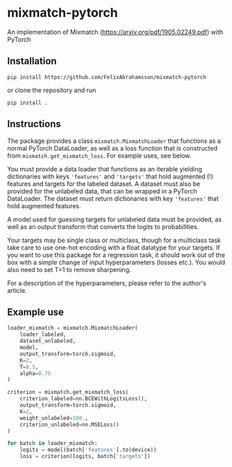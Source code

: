 # mixmatch-pytorch
An implementation of Mixmatch (https://arxiv.org/pdf/1905.02249.pdf) with PyTorch


## Installation
`pip install https://github.com/FelixAbrahamsson/mixmatch-pytorch`

or clone the repository and run

`pip install .`

## Instructions
The package provides a class `mixmatch.MixmatchLoader` that functions as a normal PyTorch DataLoader, as well as a loss function that is constructed from `mixmatch.get_mixmatch_loss`. For example uses, see below.

You must provide a data loader that functions as an iterable yielding dictionaries with keys `'features'` and `'targets'` that hold augmented (!) features and targets for the labeled dataset. A dataset must also be provided for the unlabeled data, that can be wrapped in a PyTorch DataLoader. The dataset must return dictionaries with key `'features'` that hold augmented features.

A model used for guessing targets for unlabeled data must be provided, as well as an output transform that converts the logits to probabilities.

Your targets may be single class or multiclass, though for a multiclass task take care to use one-hot encoding with a float datatype for your targets. If you want to use this package for a regression task, it should work out of the box with a simple change of input hyperparameters (losses etc.). You would also need to set T=1 to remove sharpening.

For a description of the hyperparameters, please refer to the author's article.

## Example use
```python
loader_mixmatch = mixmatch.MixmatchLoader(
    loader_labeled,
    dataset_unlabeled,
    model,
    output_transform=torch.sigmoid,
    K=2,
    T=0.5,
    alpha=0.75
)

criterion = mixmatch.get_mixmatch_loss(
    criterion_labeled=nn.BCEWithLogitsLoss(),
    output_transform=torch.sigmoid,
    K=2,
    weight_unlabeled=100.,
    criterion_unlabeled=nn.MSELoss()
)

for batch in loader_mixmatch:
    logits = model(batch['features'].to(device))
    loss = criterion(logits, batch['targets'])
```
